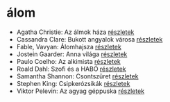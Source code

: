 # álom

- Agatha Christie: Az álmok háza [részletek](_details/Agatha%20Christie.md#id_241)
- Cassandra Clare: Bukott angyalok városa [részletek](_details/Cassandra%20Clare.md#id_638)
- Fable, Vavyan: Álomhajsza [részletek](_details/Fable%2C%20Vavyan.md#id_178)
- Jostein Gaarder: Anna világa [részletek](_details/Jostein%20Gaarder.md#id_1411)
- Paulo Coelho: Az alkimista [részletek](_details/Paulo%20Coelho.md#id_261)
- Roald Dahl: Szofi és a HABÓ [részletek](_details/Roald%20Dahl.md#id_537)
- Samantha Shannon: Csontszüret [részletek](_details/Samantha%20Shannon.md#id_1005)
- Stephen King: Csipkerózsikák [részletek](_details/Stephen%20King.md#id_1204)
- Viktor Pelevin: Az agyag géppuska [részletek](_details/Viktor%20Pelevin.md#id_834)